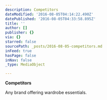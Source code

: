 ```yaml
---
description: Competitors
dateModified: '2016-08-05T04:14:22.490Z'
datePublished: '2016-08-05T04:33:58.895Z'
title: ''
author: []
publisher: {}
via: {}
starred: false
sourcePath: _posts/2016-08-05-competitors.md
inFeed: true
hasPage: false
inNav: false
_type: MediaObject

---
```

**Competitors**

Any brand offering wardrobe essentials.